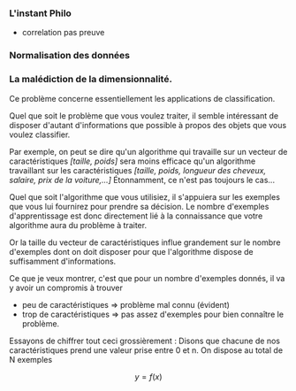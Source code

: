### L'instant Philo

- correlation pas preuve

### Normalisation des données

### La malédiction de la dimensionnalité.

Ce problème concerne essentiellement les applications de classification.

Quel que soit le problème que vous voulez traiter, il semble intéressant de
disposer d'autant d'informations que possible à propos des objets que vous
voulez classifier.

Par exemple, on peut se dire qu'un algorithme qui travaille sur un vecteur
de caractéristiques *[taille, poids]* sera moins efficace qu'un algorithme
travaillant sur les caractéristiques
*[taille, poids, longueur des cheveux, salaire, prix de la voiture,...]*
Étonnamment, ce n'est pas toujours le cas...

Quel que soit l'algorithme que vous utilisiez, il s'appuiera sur les exemples
que vous lui fournirez pour prendre sa décision.
Le nombre d'exemples d'apprentissage est donc directement lié à la connaissance
que votre algorithme aura du problème à traiter.

Or la taille du vecteur de caractéristiques influe grandement sur le nombre
d'exemples dont on doit disposer pour que l'algorithme dispose de suffisamment
d'informations.

Ce que je veux montrer, c'est que pour un nombre d'exemples donnés,
il va y avoir un compromis à trouver
- peu de caractéristiques => problème mal connu (évident)
- trop de caractéristiques => pas assez d'exemples pour bien connaître le
problème.

Essayons de chiffrer tout ceci grossièrement :
Disons que chacune de nos caractéristiques prend une valeur prise entre 0 et n.
On dispose au total de N exemples

$$ y = f(x) $$
